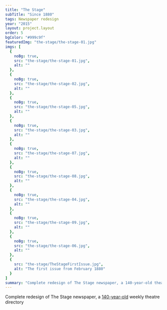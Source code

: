 ```yaml
---
title: "The Stage"
subTitle: "Since 1880"
tags: Newspaper redesign
year: "2015"
layout: project.layout
order: 5
bgColor: "#999c9f"
featuredImg: "the-stage/the-stage-01.jpg"
imgs: [
  {
    noBg: true,
    src: "the-stage/the-stage-01.jpg",
    alt: ""
  },
  {
    noBg: true,
    src: "the-stage/the-stage-02.jpg",
    alt: ""
  },
  {
    noBg: true,
    src: "the-stage/the-stage-05.jpg",
    alt: ""
  },
  {
    noBg: true,
    src: "the-stage/the-stage-03.jpg",
    alt: ""
  },
  {
    noBg: true,
    src: "the-stage/the-stage-07.jpg",
    alt: ""
  },
  {
    noBg: true,
    src: "the-stage/the-stage-08.jpg",
    alt: ""
  },
  {
    noBg: true,
    src: "the-stage/the-stage-04.jpg",
    alt: ""
  },
  {
    noBg: true,
    src: "the-stage/the-stage-09.jpg",
    alt: ""
  },
  {
    noBg: true,
    src: "the-stage/the-stage-06.jpg",
    alt: ""
  },
  {
    src: "the-stage/TheStageFirstIssue.jpg",
    alt: "The first issue from February 1880"
  }
]
summary: "Complete redesign of The Stage newspaper, a 140-year-old theatre directory"
---
```


Complete redesign of The Stage newspaper, a <a class="external-link" href="https://www.britishnewspaperarchive.co.uk/titles/the-stage" alt="British Newspaper Archive" target="_blank">140-year-old</a> weekly theatre directory